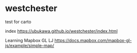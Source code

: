 # westchester
test for carto

index
https://ubukawa.github.io/westchester/index.html


Learning Mapbox GL LJ
https://docs.mapbox.com/mapbox-gl-js/example/simple-map/


